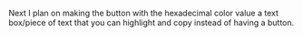 Next I plan on making the button with the hexadecimal color value a text box/piece of text that you can highlight and copy instead of having a button. 
